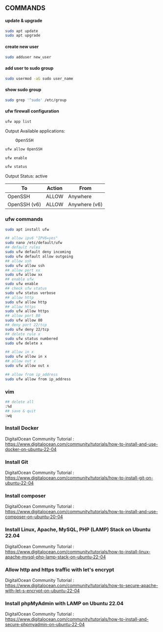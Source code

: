 ## COMMANDS

#### update & upgrade
````bash
sudo apt update
sudo apt upgrade
````

#### create new user
````bash
sudo adduser new_user
````
#### add user to sudo group
````bash
sudo usermod -aG sudo user_name
````
#### show sudo group
````bash
sudo grep '^sudo' /etc/group
````

#### ufw firewall configuration
````bash
ufw app list
````
Output
Available applications:<br>
<pre>
    OpenSSH
</pre>
  
````bash
ufw allow OpenSSH
````
````bash
ufw enable
````
````bash
ufw status
````
Output
Status: active

| To            | Action | From           |
| ------------- | ------ | -------------- |
| OpenSSH       | ALLOW  | Anywhere       |
| OpenSSH (v6)  | ALLOW  | Anywhere (v6)  |

### ufw commands
````bash
sudo apt install ufw

## allow ipv6 "IPV6=yes"
sudo nano /etc/default/ufw
## default rules
sudo ufw default deny incoming
sudo ufw default allow outgoing
## allow ssh
sudo ufw allow ssh
## allow port xx
sudo ufw allow xx
## enable ufw
sudo ufw enable
## check ufw status
sudo ufw status verbose
## allow http
sudo ufw allow http
## allow https
sudo ufw allow https
## allow port 80
sudo ufw allow 80
## deny port 22/tcp
sudo ufw deny 22/tcp
## delete rule x
sudo ufw status numbered
sudo ufw delete x

## allow in x
sudo ufw allow in x
## allow out x
sudo ufw allow out x

## allow from ip_address
sudo ufw allow from ip_address
````

### vim
````bash
## delete all
:%d
## save & quit
:wq
`````

### Install Docker
DigitalOcean Community Tutorial :<br>
https://www.digitalocean.com/community/tutorials/how-to-install-and-use-docker-on-ubuntu-22-04

### Install Git
DigitalOcean Community Tutorial :<br>
https://www.digitalocean.com/community/tutorials/how-to-install-git-on-ubuntu-22-04

### Install composer
DigitalOcean Community Tutorial :<br>
https://www.digitalocean.com/community/tutorials/how-to-install-and-use-composer-on-ubuntu-20-04

### Install Linux, Apache, MySQL, PHP (LAMP) Stack on Ubuntu 22.04
DigitalOcean Community Tutorial :<br>
https://www.digitalocean.com/community/tutorials/how-to-install-linux-apache-mysql-php-lamp-stack-on-ubuntu-22-04

### Allow http and https traffic with let's encrypt
DigitalOcean Community Tutorial :<br>
https://www.digitalocean.com/community/tutorials/how-to-secure-apache-with-let-s-encrypt-on-ubuntu-22-04

### Install phpMyAdmin with LAMP on Ubuntu 22.04
DigitalOcean Community Tutorial :<br>
https://www.digitalocean.com/community/tutorials/how-to-install-and-secure-phpmyadmin-on-ubuntu-22-04
